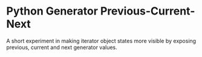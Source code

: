 # Python Generator Previous-Current-Next

A short experiment in making iterator object states more visible by exposing previous, current and next generator values.
